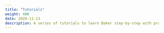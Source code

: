 ```yaml
---
title: "Tutorials"
weight: 400
date: 2020-11-13
description: A series of tutorials to learn Baker step-by-step with practical examples
---
```

